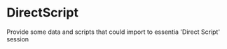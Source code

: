 # DirectScript 
Provide some data and scripts that could import to essentia 'Direct Script' session

